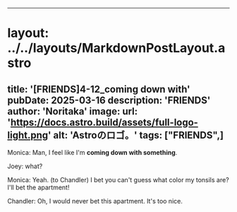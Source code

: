 
---
# layout: ../../layouts/MarkdownPostLayout.astro
title: '[FRIENDS]4-12_coming down with'
pubDate: 2025-03-16
description: 'FRIENDS'
author: 'Noritaka'
image:
    url: 'https://docs.astro.build/assets/full-logo-light.png'
    alt: 'Astroのロゴ。'
tags: ["FRIENDS",]
---


Monica: Man, I feel like I'm **coming down with something**.

Joey: what?

Monica: Yeah. (to Chandler) I bet you can't guess what color my tonsils are? I'll bet the apartment!

Chandler: Oh, I would never bet this apartment. It's too nice.

